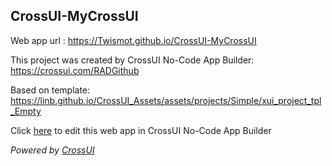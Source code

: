 ## CrossUI-MyCrossUI
Web app url : https://Twismot.github.io/CrossUI-MyCrossUI

This project was created by CrossUI No-Code App Builder: https://crossui.com/RADGithub

Based on template: https://linb.github.io/CrossUI_Assets/assets/projects/Simple/xui_project_tpl_Empty

Click [here](https://crossui.com/RADGithub/#!from=github&owner=Twismot&repo=CrossUI-MyCrossUI) to edit this web app in CrossUI No-Code App Builder

<i>Powered by [CrossUI](https://crossui.com)</i>
